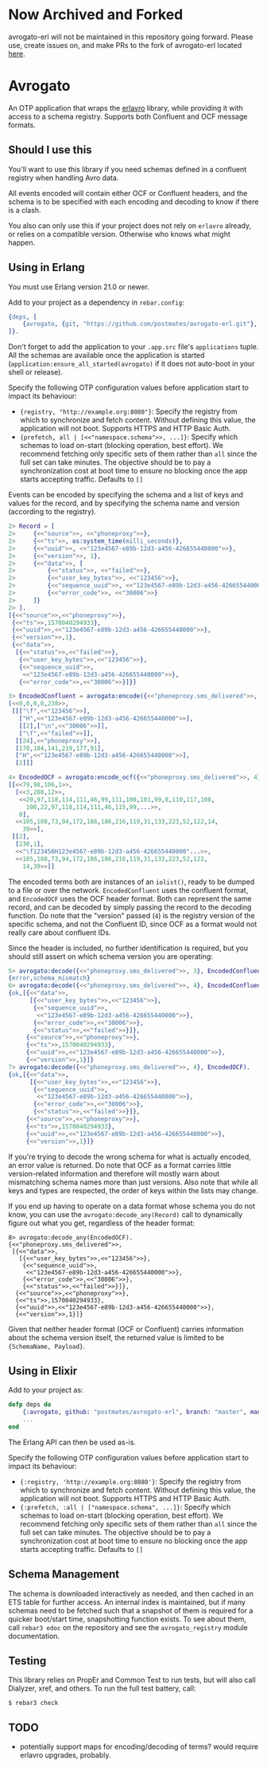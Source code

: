 Now Archived and Forked
=====
avrogato-erl will not be maintained in this repository going forward. Please use, create issues on, and make PRs to the fork of avrogato-erl located [here](https://github.com/ferd/avrogato-erl).


Avrogato
=====

An OTP application that wraps the [erlavro](https://github.com/klarna/erlavro) library, while providing it with access to a schema registry. Supports both Confluent and OCF message formats.

Should I use this
-----------------

You'll want to use this library if you need schemas defined in a confluent registry when handling Avro data.

All events encoded will contain either OCF or Confluent headers, and the schema is to be specified with each encoding and decoding to know if there is a clash.

You also can only use this if your project does not rely on `erlavro` already, or relies on a compatible version. Otherwise who knows what might happen.

Using in Erlang
-----

You must use Erlang version 21.0 or newer.

Add to your project as a dependency in `rebar.config`:

```erlang
{deps, [
    {avrogato, {git, "https://github.com/postmates/avrogato-erl.git"}, {branch, "master"}}
]}.
```

Don't forget to add the application to your `.app.src` file's `applications` tuple.
All the schemas are available once the application is started (`application:ensure_all_started(avrogato)` if it does not auto-boot in your shell or release).

Specify the following OTP configuration values before application start to impact its behaviour:

- `{registry, "http://example.org:8080"}`: Specify the registry from which to synchronize and fetch content. Without defining this value, the application will not boot. Supports HTTPS and HTTP Basic Auth.
- `{prefetch, all | [<<"namespace.schema">>, ...]}`: Specify which schemas to load on-start (blocking operation, best effort). We recommend fetching only specific sets of them rather than `all` since the full set can take minutes. The objective should be to pay a synchronization cost at boot time to ensure no blocking once the app starts accepting traffic. Defaults to `[]`

Events can be encoded by specifying the schema and a list of keys and values for the record, and by specifying the schema name and version (according to the registry).

```erlang
2> Record = [
2>     {<<"source">>, <<"phoneproxy">>},
2>     {<<"ts">>, os:system_time(milli_seconds)},
2>     {<<"uuid">>, <<"123e4567-e89b-12d3-a456-426655440000">>},
2>     {<<"version">>, 1},
2>     {<<"data">>, [
2>         {<<"status">>, <<"failed">>},
2>         {<<"user_key_bytes">>, <<"123456">>},
2>         {<<"sequence_uuid">>, <<"123e4567-e89b-12d3-a456-426655440000">>},
2>         {<<"error_code">>, <<"30006">>}
2>     ]}
2> ].
[{<<"source">>,<<"phoneproxy">>},
 {<<"ts">>,1570040294933},
 {<<"uuid">>,<<"123e4567-e89b-12d3-a456-426655440000">>},
 {<<"version">>,1},
 {<<"data">>,
  [{<<"status">>,<<"failed">>},
   {<<"user_key_bytes">>,<<"123456">>},
   {<<"sequence_uuid">>,
    <<"123e4567-e89b-12d3-a456-426655440000">>},
   {<<"error_code">>,<<"30006">>}]}]

3> EncodedConfluent = avrogato:encode({<<"phoneproxy.sms_delivered">>, 4}, Record).
[<<0,0,0,0,238>>,
 [[["\f",<<"123456">>],
   ["H",<<"123e4567-e89b-12d3-a456-426655440000">>],
   [[2],["\n",<<"30006">>]],
   ["\f",<<"failed">>]],
  [[24],<<"phoneproxy">>],
  [170,184,141,219,177,91],
  ["H",<<"123e4567-e89b-12d3-a456-426655440000">>],
  [2]]]

4> EncodedOCF = avrogato:encode_ocf({<<"phoneproxy.sms_delivered">>, 4}, Record).
[[<<79,98,106,1>>,
  [<<3,208,12>>,
   <<20,97,118,114,111,46,99,111,100,101,99,8,110,117,108,
     108,22,97,118,114,111,46,115,99,...>>,
   0],
  <<105,108,73,94,172,186,186,216,119,31,133,223,52,122,14,
    39>>],
 [[2],
  [230,1],
  <<"\f123456H123e4567-e89b-12d3-a456-426655440000"...>>,
  <<105,108,73,94,172,186,186,216,119,31,133,223,52,122,
    14,39>>]]
```

The encoded terms both are instances of an `iolist()`, ready to be dumped to a file or over the network. `EncodedConfluent` uses the confluent format, and `EncodedOCF` uses the OCF header format. Both can represent the same record, and can be decoded by simply passing the record to the decoding function. Do note that the "version" passed (`4`) is the registry version of the specific schema, and not the Confluent ID, since OCF as a format would not really care about confluent IDs.

Since the header is included, no further identification is required, but you should still assert on which schema version you are operating:

```erlang
5> avrogato:decode({<<"phoneproxy.sms_delivered">>, 3}, EncodedConfluent).
{error,schema_mismatch}
6> avrogato:decode({<<"phoneproxy.sms_delivered">>, 4}, EncodedConfluent).
{ok,[{<<"data">>,
      [{<<"user_key_bytes">>,<<"123456">>},
       {<<"sequence_uuid">>,
        <<"123e4567-e89b-12d3-a456-426655440000">>},
       {<<"error_code">>,<<"30006">>},
       {<<"status">>,<<"failed">>}]},
     {<<"source">>,<<"phoneproxy">>},
     {<<"ts">>,1570040294933},
     {<<"uuid">>,<<"123e4567-e89b-12d3-a456-426655440000">>},
     {<<"version">>,1}]}
7> avrogato:decode({<<"phoneproxy.sms_delivered">>, 4}, EncodedOCF).
{ok,[{<<"data">>,
      [{<<"user_key_bytes">>,<<"123456">>},
       {<<"sequence_uuid">>,
        <<"123e4567-e89b-12d3-a456-426655440000">>},
       {<<"error_code">>,<<"30006">>},
       {<<"status">>,<<"failed">>}]},
     {<<"source">>,<<"phoneproxy">>},
     {<<"ts">>,1570040294933},
     {<<"uuid">>,<<"123e4567-e89b-12d3-a456-426655440000">>},
     {<<"version">>,1}]}

```

If you're trying to decode the wrong schema for what is actually encoded, an error value is returned. Do note that OCF as a format carries little version-related information and therefore will mostly warn about mismatching schema names more than just versions. Also note that while all keys and types are respected, the order of keys within the lists may change.

If you end up having to operate on a data format whose schema you do not know, you can use the `avrogato:decode_any(Record)` call to dynamically figure out what you get, regardless of the header format:

```
8> avrogato:decode_any(EncodedOCF).
{<<"phoneproxy.sms_delivered">>,
 [{<<"data">>,
   [{<<"user_key_bytes">>,<<"123456">>},
    {<<"sequence_uuid">>,
     <<"123e4567-e89b-12d3-a456-426655440000">>},
    {<<"error_code">>,<<"30006">>},
    {<<"status">>,<<"failed">>}]},
  {<<"source">>,<<"phoneproxy">>},
  {<<"ts">>,1570040294933},
  {<<"uuid">>,<<"123e4567-e89b-12d3-a456-426655440000">>},
  {<<"version">>,1}]}
```

Given that neither header format (OCF or Confluent) carries information about the schema version itself, the returned value is limited to be `{SchemaName, Payload}`.

Using in Elixir
-----

Add to your project as:

```elixir
defp deps do
    {:avrogato, github: "postmates/avrogato-erl", branch: "master", manager: :rebar3}
    ...
end
```

The Erlang API can then be used as-is.

Specify the following OTP configuration values before application start to impact its behaviour:

- `{:registry, 'http://example.org:8080'}`: Specify the registry from which to synchronize and fetch content. Without defining this value, the application will not boot. Supports HTTPS and HTTP Basic Auth.
- `{:prefetch, :all | ["namespace.schema", ...]}`: Specify which schemas to load on-start (blocking operation, best effort). We recommend fetching only specific sets of them rather than `all` since the full set can take minutes. The objective should be to pay a synchronization cost at boot time to ensure no blocking once the app starts accepting traffic. Defaults to `[]`

Schema Management
----

The schema is downloaded interactively as needed, and then cached in an ETS table for further access. An internal index is maintained, but if many schemas need to be fetched such that a snapshot of them is required for a quicker boot/start time, snapshotting function exists. To see about them, call `rebar3 edoc` on the repository and see the `avrogato_registry` module documentation.


Testing
-------

This library relies on PropEr and Common Test to run tests, but will also call Dialyzer, xref, and others. To run the full test battery, call:

    $ rebar3 check

TODO
----

- potentially support maps for encoding/decoding of terms? would require erlavro upgrades, probably.
